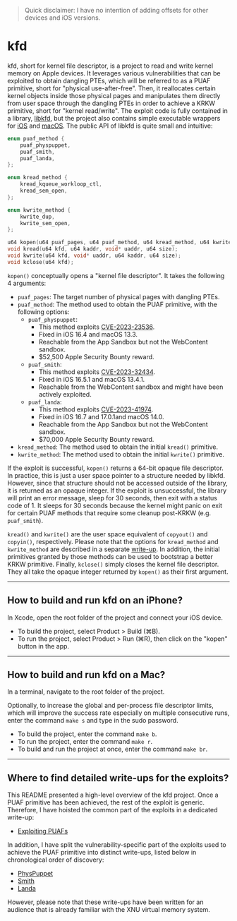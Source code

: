 > Quick disclaimer: I have no intention of adding offsets for other devices and iOS versions.

# kfd

kfd, short for kernel file descriptor, is a project to read and write kernel memory on Apple
devices. It leverages various vulnerabilities that can be exploited to obtain dangling PTEs, which
will be referred to as a PUAF primitive, short for "physical use-after-free". Then, it reallocates
certain kernel objects inside those physical pages and manipulates them directly from user space
through the dangling PTEs in order to achieve a KRKW primitive, short for "kernel read/write". The
exploit code is fully contained in a library, [libkfd](kfd/libkfd.h), but the project also contains
simple executable wrappers for [iOS](kfd/ContentView.swift) and [macOS](macos_kfd.c). The public API
of libkfd is quite small and intuitive:

```c
enum puaf_method {
    puaf_physpuppet,
    puaf_smith,
    puaf_landa,
};

enum kread_method {
    kread_kqueue_workloop_ctl,
    kread_sem_open,
};

enum kwrite_method {
    kwrite_dup,
    kwrite_sem_open,
};

u64 kopen(u64 puaf_pages, u64 puaf_method, u64 kread_method, u64 kwrite_method);
void kread(u64 kfd, u64 kaddr, void* uaddr, u64 size);
void kwrite(u64 kfd, void* uaddr, u64 kaddr, u64 size);
void kclose(u64 kfd);
```

`kopen()` conceptually opens a "kernel file descriptor". It takes the following 4 arguments:

- `puaf_pages`: The target number of physical pages with dangling PTEs.
- `puaf_method`: The method used to obtain the PUAF primitive, with the following options:
    - `puaf_physpuppet`:
        - This method exploits [CVE-2023-23536][1].
        - Fixed in iOS 16.4 and macOS 13.3.
        - Reachable from the App Sandbox but not the WebContent sandbox.
        - $52,500 Apple Security Bounty reward.
    - `puaf_smith`:
        - This method exploits [CVE-2023-32434][2].
        - Fixed in iOS 16.5.1 and macOS 13.4.1.
        - Reachable from the WebContent sandbox and might have been actively exploited.
    - `puaf_landa`:
        - This method exploits [CVE-2023-41974][3].
        - Fixed in iOS 16.7 and 17.0.1and macOS 14.0.
        - Reachable from the App Sandbox but not the WebContent sandbox.
        - $70,000 Apple Security Bounty reward.
- `kread_method`: The method used to obtain the initial `kread()` primitive.
- `kwrite_method`: The method used to obtain the initial `kwrite()` primitive.

If the exploit is successful, `kopen()` returns a 64-bit opaque file descriptor. In practice, this
is just a user space pointer to a structure needed by libkfd. However, since that structure should
not be accessed outside of the library, it is returned as an opaque integer. If the exploit is
unsuccessful, the library will print an error message, sleep for 30 seconds, then exit with a status
code of 1. It sleeps for 30 seconds because the kernel might panic on exit for certain PUAF methods
that require some cleanup post-KRKW (e.g. `puaf_smith`).

`kread()` and `kwrite()` are the user space equivalent of `copyout()` and `copyin()`, respectively.
Please note that the options for `kread_method` and `kwrite_method` are described in a separate
[write-up](writeups/exploiting-puafs.md). In addition, the initial primitives granted by those
methods can be used to bootstrap a better KRKW primitive. Finally, `kclose()` simply closes the
kernel file descriptor. They all take the opaque integer returned by `kopen()` as their first
argument.

[1]: https://support.apple.com/en-us/HT213676
[2]: https://support.apple.com/en-us/HT213814
[3]: https://support.apple.com/en-us/HT213938

---

##  How to build and run kfd on an iPhone?

In Xcode, open the root folder of the project and connect your iOS device.

- To build the project, select Product > Build (⌘B).
- To run the project, select Product > Run (⌘R), then click on the "kopen" button in the app.

---

## How to build and run kfd on a Mac?

In a terminal, navigate to the root folder of the project.

Optionally, to increase the global and per-process file descriptor limits, which will improve the
success rate especially on multiple consecutive runs, enter the command `make s` and type in the
sudo password.

- To build the project, enter the command `make b`.
- To run the project, enter the command `make r`.
- To build and run the project at once, enter the command `make br`.

---

## Where to find detailed write-ups for the exploits?

This README presented a high-level overview of the kfd project. Once a PUAF primitive has been
achieved, the rest of the exploit is generic. Therefore, I have hoisted the common part of the
exploits in a dedicated write-up:

- [Exploiting PUAFs](writeups/exploiting-puafs.md)

In addition, I have split the vulnerability-specific part of the exploits used to achieve the PUAF
primitive into distinct write-ups, listed below in chronological order of discovery:

- [PhysPuppet](writeups/physpuppet.md)
- [Smith](writeups/smith.md)
- [Landa](writeups/landa.md)

However, please note that these write-ups have been written for an audience that is already familiar
with the XNU virtual memory system.
